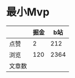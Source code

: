 # 最小Mvp

|        | 掘金 | b站  |
| ------ | ---- | ---- |
| 点赞   | 2    |  212   |
| 浏览   | 120    |  2364    |
| 文章数 |     |     |

